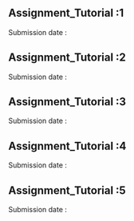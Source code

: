## Assignment_Tutorial :1 

Submission date : 
## Assignment_Tutorial :2
Submission date : 
## Assignment_Tutorial :3

Submission date : 
## Assignment_Tutorial :4

Submission date : 

## Assignment_Tutorial :5

Submission date : 